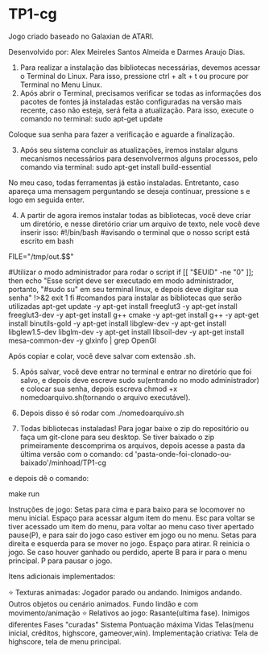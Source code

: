 # TP1-cg
Jogo criado baseado no Galaxian de ATARI.

Desenvolvido por: Alex Meireles Santos Almeida e Darmes Araujo Dias.

1) Para realizar a instalação das bibliotecas necessárias, devemos acessar o Terminal do Linux. Para isso, pressione ctrl + alt + t ou procure por Terminal no Menu Linux.
2) Após abrir o Terminal, precisamos verificar se todas as informações dos pacotes de fontes já instaladas estão configuradas na versão mais recente, caso não esteja, será feita a atualização. Para isso, execute o comando no terminal:
sudo apt-get update

Coloque sua senha para fazer a verificação e aguarde a finalização.

3) Após seu sistema concluir as atualizações, iremos instalar alguns mecanismos necessários para desenvolvermos alguns processos, pelo comando via terminal:
sudo apt-get install build-essential

No meu caso, todas ferramentas já estão instaladas. Entretanto, caso apareça uma mensagem perguntando se deseja continuar, pressione s e logo em seguida enter.

4) A partir de agora iremos instalar todas as bibliotecas, você deve criar um diretório, e nesse diretório criar um arquivo de texto, nele você
deve inserir isso:
#!/bin/bash 
#avisando o terminal que o nosso script está escrito em bash

FILE="/tmp/out.$$"

#Utilizar o modo administrador para rodar o script
if [[ "$EUID" -ne "0" ]]; then
    echo "Esse script deve ser executado em modo administrador, portanto, "#sudo su" em seu terminal linux, e depois deve digitar sua senha" !>&2
    exit 1
fi
#comandos para instalar as bibliotecas que serão utilizadas
apt-get update -y
apt-get install freeglut3 -y
apt-get install freeglut3-dev -y
apt-get install g++ cmake -y
apt-get install g++ -y
apt-get install binutils-gold -y
apt-get install libglew-dev -y
apt-get install libglew1.5-dev libglm-dev -y
apt-get install libsoil-dev -y
apt-get install mesa-common-dev -y
glxinfo | grep OpenGl

Após copiar e colar, você deve salvar com extensão .sh.

5) Após salvar, você deve entrar no terminal e entrar no diretório que foi salvo, e depois deve escreve sudo su(entrando no modo administrador) e
colocar sua senha, depois escreva chmod +x nomedoarquivo.sh(tornando o arquivo executável).

6) Depois disso é só rodar com ./nomedoarquivo.sh 

7) Todas bibliotecas instaladas! Para jogar baixe o zip do repositório ou faça um git-clone para seu desktop. Se tiver baixado o zip primeiramente descomprima os arquivos, depois acesse a pasta da última versão com o comando:
cd 'pasta-onde-foi-clonado-ou-baixado'/minhoad/TP1-cg

e depois dê o comando:

make run

Instruções de jogo:
Setas para cima e para baixo para se locomover no menu inicial.
Espaço para acessar algum item do menu.
Esc para voltar se tiver acessado um item do menu, para voltar ao menu caso tiver apertado pause(P), e para sair do jogo caso estiver em jogo ou no menu.
Setas para direita e esquerda para se mover no jogo.
Espaço para atirar.
R reinicia o jogo.
Se caso houver ganhado ou perdido, aperte B para ir para o menu principal.
P para pausar o jogo.

Itens adicionais implementados:

⭐ Texturas animadas: 
    	Jogador parado ou andando.
    	Inimigos andando. 
    	Outros objetos ou cenário animados.
    	Fundo lindão e com movimento/animação 
⭐ Relativos ao jogo:
	    Rasante(ultima fase).
	    Inimigos diferentes 
	    Fases "curadas" 
	    Sistema Pontuação máxima
	    Vidas
	    Telas(menu inicial, créditos, highscore, gameover,win).
	    Implementação criativa: Tela de highscore, tela de menu principal.


